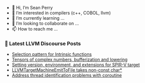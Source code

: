 - 👋 Hi, I’m Sean Perry
- 👀 I’m interested in compilers (c++, COBOL, llvm)
- 🌱 I’m currently learning ...
- 💞️ I’m looking to collaborate on ...
- 📫 How to reach me ...

<!---
s66perry/s66perry is a ✨ special ✨ repository because its `README.md` (this file) appears on your GitHub profile.
You can click the Preview link to take a look at your changes.
--->
### 📕 Latest LLVM Discourse Posts

<!-- DISCOURSE-LLVM:START -->
- [Selection pattern for Intrinsic functions](https://discourse.llvm.org/t/selection-pattern-for-intrinsic-functions/62021#post_1)
- [Tensors of complex numbers, bufferization and lowering](https://discourse.llvm.org/t/tensors-of-complex-numbers-bufferization-and-lowering/62019#post_1)
- [Setting version, environment, and extensions for SPIR-V target](https://discourse.llvm.org/t/setting-version-environment-and-extensions-for-spir-v-target/62018#post_1)
- [LLVMTargetMachineEmitToFile takes non-const char*](https://discourse.llvm.org/t/llvmtargetmachineemittofile-takes-non-const-char/62010#post_2)
- [Address thread identification problems with coroutine](https://discourse.llvm.org/t/address-thread-identification-problems-with-coroutine/62015#post_1)
<!-- DISCOURSE-LLVM:END -->

